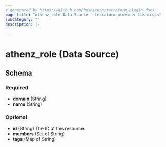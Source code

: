 ```yaml
---
# generated by https://github.com/hashicorp/terraform-plugin-docs
page_title: "athenz_role Data Source - terraform-provider-hashicups"
subcategory: ""
description: |-
  
---
```


# athenz_role (Data Source)





<!-- schema generated by tfplugindocs -->
## Schema

### Required

- **domain** (String)
- **name** (String)

### Optional

- **id** (String) The ID of this resource.
- **members** (Set of String)
- **tags** (Map of String)


